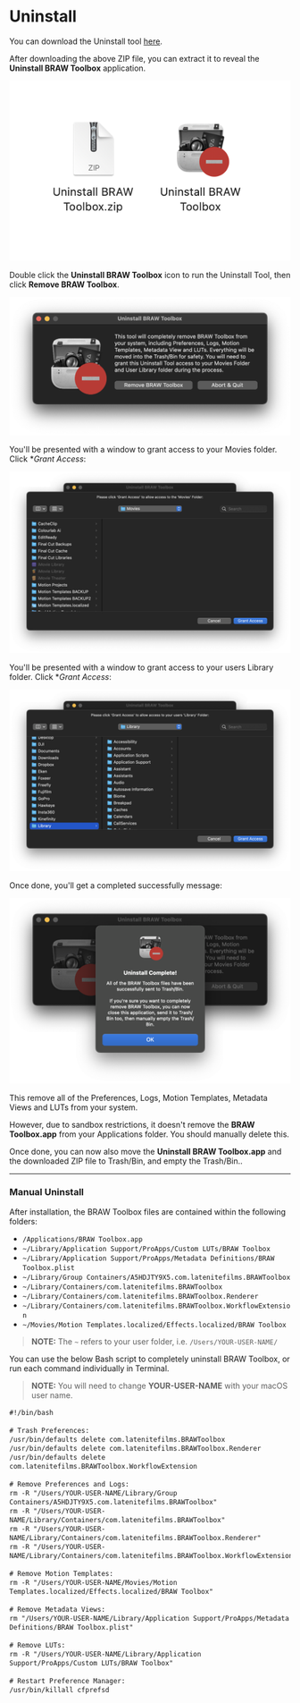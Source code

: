 # Uninstall

You can download the Uninstall tool [here](https://github.com/latenitefilms/BRAWToolbox/raw/main/uninstall/Uninstall%20BRAW%20Toolbox.zip).

After downloading the above ZIP file, you can extract it to reveal the **Uninstall BRAW Toolbox** application.

![Screenshot](static/uninstall-01.png)

Double click the **Uninstall BRAW Toolbox** icon to run the Uninstall Tool, then click **Remove BRAW Toolbox**.

![Screenshot](static/uninstall-02.png)

You'll be presented with a window to grant access to your Movies folder. Click **Grant Access*:

![Screenshot](static/uninstall-03.png)

You'll be presented with a window to grant access to your users Library folder. Click **Grant Access*:

![Screenshot](static/uninstall-04.png)

Once done, you'll get a completed successfully message:

![Screenshot](static/uninstall-05.png)

This remove all of the Preferences, Logs, Motion Templates, Metadata Views and LUTs from your system.

However, due to sandbox restrictions, it doesn't remove the **BRAW Toolbox.app** from your Applications folder. You should manually delete this.

Once done, you can now also move the **Uninstall BRAW Toolbox.app** and the downloaded ZIP file to Trash/Bin, and empty the Trash/Bin..

---

### Manual Uninstall

After installation, the BRAW Toolbox files are contained within the following folders:

- `/Applications/BRAW Toolbox.app`
- `~/Library/Application Support/ProApps/Custom LUTs/BRAW Toolbox`
- `~/Library/Application Support/ProApps/Metadata Definitions/BRAW Toolbox.plist`
- `~/Library/Group Containers/A5HDJTY9X5.com.latenitefilms.BRAWToolbox`
- `~/Library/Containers/com.latenitefilms.BRAWToolbox`
- `~/Library/Containers/com.latenitefilms.BRAWToolbox.Renderer`
- `~/Library/Containers/com.latenitefilms.BRAWToolbox.WorkflowExtension`
- `~/Movies/Motion Templates.localized/Effects.localized/BRAW Toolbox`

> **NOTE:** The `~` refers to your user folder, i.e. `/Users/YOUR-USER-NAME/`

You can use the below Bash script to completely uninstall BRAW Toolbox, or run each command individually in Terminal.

> **NOTE:** You will need to change **YOUR-USER-NAME** with your macOS user name.

```
#!/bin/bash

# Trash Preferences:
/usr/bin/defaults delete com.latenitefilms.BRAWToolbox
/usr/bin/defaults delete com.latenitefilms.BRAWToolbox.Renderer
/usr/bin/defaults delete com.latenitefilms.BRAWToolbox.WorkflowExtension

# Remove Preferences and Logs:
rm -R "/Users/YOUR-USER-NAME/Library/Group Containers/A5HDJTY9X5.com.latenitefilms.BRAWToolbox"
rm -R "/Users/YOUR-USER-NAME/Library/Containers/com.latenitefilms.BRAWToolbox"
rm -R "/Users/YOUR-USER-NAME/Library/Containers/com.latenitefilms.BRAWToolbox.Renderer"
rm -R "/Users/YOUR-USER-NAME/Library/Containers/com.latenitefilms.BRAWToolbox.WorkflowExtension"

# Remove Motion Templates:
rm -R "/Users/YOUR-USER-NAME/Movies/Motion Templates.localized/Effects.localized/BRAW Toolbox"

# Remove Metadata Views:
rm "/Users/YOUR-USER-NAME/Library/Application Support/ProApps/Metadata Definitions/BRAW Toolbox.plist"

# Remove LUTs:
rm -R "/Users/YOUR-USER-NAME/Library/Application Support/ProApps/Custom LUTs/BRAW Toolbox"

# Restart Preference Manager:
/usr/bin/killall cfprefsd
```